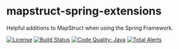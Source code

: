 # mapstruct-spring-extensions
Helpful additions to MapStruct when using the Spring Framework.

[![License](https://img.shields.io/badge/License-Apache%202.0-blue.svg)](https://opensource.org/licenses/Apache-2.0)
[![Build Status](https://github.com/mapstruct/mapstruct-spring-extensions/workflows/Java%20CI%20with%20Gradle/badge.svg?branch=master)](https://github.com/mapstruct/mapstruct-spring-extensions/actions?query=branch%3Amaster+workflow%3AJava%20CI%20with%20Gradle)
[![Code Quality: Java](https://img.shields.io/lgtm/grade/java/g/mapstruct/mapstruct-spring-extensions.svg?logo=lgtm&logoWidth=18)](https://lgtm.com/projects/g/mapstruct/mapstruct-spring-extensions/context:java)
[![Total Alerts](https://img.shields.io/lgtm/alerts/g/mapstruct/mapstruct-spring-extensions.svg?logo=lgtm&logoWidth=18)](https://lgtm.com/projects/g/mapstruct/mapstruct-spring-extensions/alerts)
